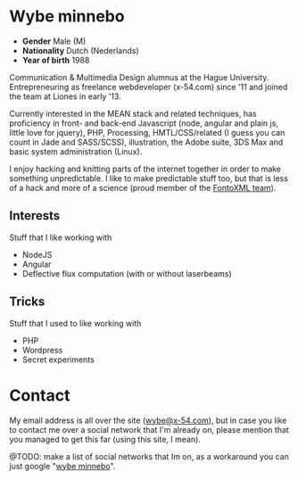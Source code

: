 # Wybe minnebo

* __Gender__ Male (M)
* __Nationality__ Dutch (Nederlands)
* __Year of birth__ 1988

Communication & Multimedia Design alumnus at the Hague University. Entrepreneuring as freelance webdeveloper (x-54.com) since '11 and joined the team at Liones in early '13.

Currently interested in the MEAN stack and related techniques, has proficiency in front- and back-end Javascript (node, angular and plain js, little love for jquery), PHP, Processing, HMTL/CSS/related (I guess you can count in Jade and SASS/SCSS), illustration, the Adobe suite, 3DS Max and basic system administration (Linux).

I enjoy hacking and knitting parts of the internet together in order to make something unpredictable. I like to make predictable stuff too, but that is less of a hack and more of a science (proud member of the [FontoXML team](http://www.fontoxml.com)).

## Interests
Stuff that I like working with

* NodeJS
* Angular
* Deflective flux computation (with or without laserbeams)

## Tricks
Stuff that I used to like working with

* PHP
* Wordpress
* Secret experiments

# Contact
My email address is all over the site (wybe@x-54.com), but in case you like to contact me over a social network that I'm already on, please mention that you managed to get this far (using this site, I mean).

@TODO: make a list of social networks that Im on, as a workaround you can just google "[wybe minnebo](http://lmgtfy.com/?q=wybe+minnebo)".
